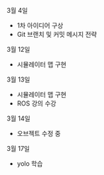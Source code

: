 3월 4일

- 1차 아이디어 구상
- Git 브랜치 및 커밋 메시지 전략

3월 12일

- 시뮬레이터 맵 구현

3월 13일

- 시뮬레이터 맵 구현
- ROS 강의 수강

3월 14일

- 오브젝트 수정 중

3월 17일

- yolo 학습

